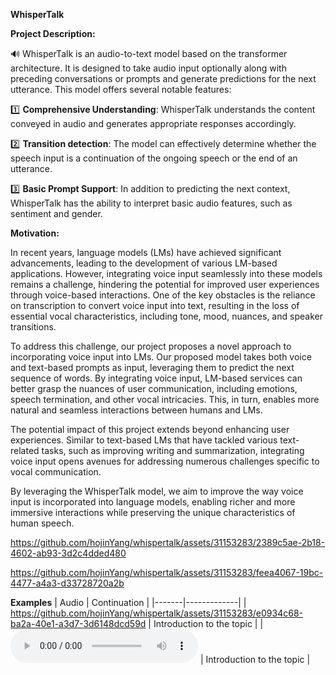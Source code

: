 **WhisperTalk**

**Project Description:**

🔊 WhisperTalk is an audio-to-text model based on the transformer architecture. It is designed to take audio input optionally along with preceding conversations or prompts and generate predictions for the next utterance. This model offers several notable features:

1️⃣ **Comprehensive Understanding**: WhisperTalk understands the content conveyed in audio and generates appropriate responses accordingly.

2️⃣ **Transition detection**: The model can effectively determine whether the speech input is a continuation of the ongoing speech or the end of an utterance.

3️⃣ **Basic Prompt Support**: In addition to predicting the next context, WhisperTalk has the ability to interpret basic audio features, such as sentiment and gender.

**Motivation:**

In recent years, language models (LMs) have achieved significant advancements, leading to the development of various LM-based applications. However, integrating voice input seamlessly into these models remains a challenge, hindering the potential for improved user experiences through voice-based interactions. One of the key obstacles is the reliance on transcription to convert voice input into text, resulting in the loss of essential vocal characteristics, including tone, mood, nuances, and speaker transitions.

To address this challenge, our project proposes a novel approach to incorporating voice input into LMs. Our proposed model takes both voice and text-based prompts as input, leveraging them to predict the next sequence of words. By integrating voice input, LM-based services can better grasp the nuances of user communication, including emotions, speech termination, and other vocal intricacies. This, in turn, enables more natural and seamless interactions between humans and LMs.

The potential impact of this project extends beyond enhancing user experiences. Similar to text-based LMs that have tackled various text-related tasks, such as improving writing and summarization, integrating voice input opens avenues for addressing numerous challenges specific to vocal communication.

By leveraging the WhisperTalk model, we aim to improve the way voice input is incorporated into language models, enabling richer and more immersive interactions while preserving the unique characteristics of human speech.


https://github.com/hojinYang/whispertalk/assets/31153283/2389c5ae-2b18-4602-ab93-3d2c4dded480



https://github.com/hojinYang/whispertalk/assets/31153283/feea4067-19bc-4477-a4a3-d33728720a2b



**Examples**
| Audio | Continuation |
|-------|-------------|
| https://github.com/hojinYang/whispertalk/assets/31153283/e0934c68-ba2a-40e1-a3d7-3d6148dcd59d | Introduction to the topic |
| <audio controls><source src="src/audio5.wav" type="audio/wav"></audio> | Introduction to the topic |
